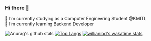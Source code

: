 ### Hi there 👋

🔭 I’m currently studying as a Computer Engineering Student @KMITL  
🌱 I’m currently learning Backend Developer

![Anurag's github stats](https://github-readme-stats.vercel.app/api?username=Poomipat-Ch&theme=radical&show_icons=true&include_all_commits=true)
[![Top Langs](https://github-readme-stats.vercel.app/api/top-langs/?username=Poomipat-Ch&layout=compact&theme=radical&show_icons=true)](https://github.com/anuraghazra/github-readme-stats)
[![willianrod's wakatime stats](https://github-readme-stats.vercel.app/api/wakatime?username=Poomipat-Ch&layout=compact&theme=radical)](https://github.com/anuraghazra/github-readme-stats)
